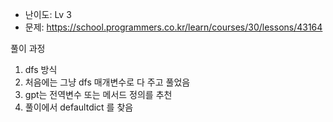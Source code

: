 * 난이도: Lv 3
* 문제: https://school.programmers.co.kr/learn/courses/30/lessons/43164

풀이 과정
1. dfs 방식
2. 처음에는 그냥 dfs 매개변수로 다 주고 풀었음
3. gpt는 전역변수 또는 메서드 정의를 추천
4. 풀이에서 defaultdict 를 찾음